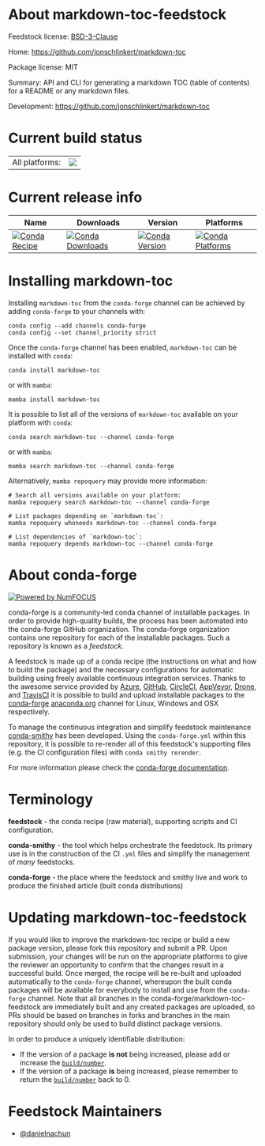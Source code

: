 About markdown-toc-feedstock
============================

Feedstock license: [BSD-3-Clause](https://github.com/conda-forge/markdown-toc-feedstock/blob/main/LICENSE.txt)

Home: https://github.com/jonschlinkert/markdown-toc

Package license: MIT

Summary: API and CLI for generating a markdown TOC (table of contents) for a README or any markdown files.

Development: https://github.com/jonschlinkert/markdown-toc

Current build status
====================


<table><tr><td>All platforms:</td>
    <td>
      <a href="https://dev.azure.com/conda-forge/feedstock-builds/_build/latest?definitionId=24233&branchName=main">
        <img src="https://dev.azure.com/conda-forge/feedstock-builds/_apis/build/status/markdown-toc-feedstock?branchName=main">
      </a>
    </td>
  </tr>
</table>

Current release info
====================

| Name | Downloads | Version | Platforms |
| --- | --- | --- | --- |
| [![Conda Recipe](https://img.shields.io/badge/recipe-markdown--toc-green.svg)](https://anaconda.org/conda-forge/markdown-toc) | [![Conda Downloads](https://img.shields.io/conda/dn/conda-forge/markdown-toc.svg)](https://anaconda.org/conda-forge/markdown-toc) | [![Conda Version](https://img.shields.io/conda/vn/conda-forge/markdown-toc.svg)](https://anaconda.org/conda-forge/markdown-toc) | [![Conda Platforms](https://img.shields.io/conda/pn/conda-forge/markdown-toc.svg)](https://anaconda.org/conda-forge/markdown-toc) |

Installing markdown-toc
=======================

Installing `markdown-toc` from the `conda-forge` channel can be achieved by adding `conda-forge` to your channels with:

```
conda config --add channels conda-forge
conda config --set channel_priority strict
```

Once the `conda-forge` channel has been enabled, `markdown-toc` can be installed with `conda`:

```
conda install markdown-toc
```

or with `mamba`:

```
mamba install markdown-toc
```

It is possible to list all of the versions of `markdown-toc` available on your platform with `conda`:

```
conda search markdown-toc --channel conda-forge
```

or with `mamba`:

```
mamba search markdown-toc --channel conda-forge
```

Alternatively, `mamba repoquery` may provide more information:

```
# Search all versions available on your platform:
mamba repoquery search markdown-toc --channel conda-forge

# List packages depending on `markdown-toc`:
mamba repoquery whoneeds markdown-toc --channel conda-forge

# List dependencies of `markdown-toc`:
mamba repoquery depends markdown-toc --channel conda-forge
```


About conda-forge
=================

[![Powered by
NumFOCUS](https://img.shields.io/badge/powered%20by-NumFOCUS-orange.svg?style=flat&colorA=E1523D&colorB=007D8A)](https://numfocus.org)

conda-forge is a community-led conda channel of installable packages.
In order to provide high-quality builds, the process has been automated into the
conda-forge GitHub organization. The conda-forge organization contains one repository
for each of the installable packages. Such a repository is known as a *feedstock*.

A feedstock is made up of a conda recipe (the instructions on what and how to build
the package) and the necessary configurations for automatic building using freely
available continuous integration services. Thanks to the awesome service provided by
[Azure](https://azure.microsoft.com/en-us/services/devops/), [GitHub](https://github.com/),
[CircleCI](https://circleci.com/), [AppVeyor](https://www.appveyor.com/),
[Drone](https://cloud.drone.io/welcome), and [TravisCI](https://travis-ci.com/)
it is possible to build and upload installable packages to the
[conda-forge](https://anaconda.org/conda-forge) [anaconda.org](https://anaconda.org/)
channel for Linux, Windows and OSX respectively.

To manage the continuous integration and simplify feedstock maintenance
[conda-smithy](https://github.com/conda-forge/conda-smithy) has been developed.
Using the ``conda-forge.yml`` within this repository, it is possible to re-render all of
this feedstock's supporting files (e.g. the CI configuration files) with ``conda smithy rerender``.

For more information please check the [conda-forge documentation](https://conda-forge.org/docs/).

Terminology
===========

**feedstock** - the conda recipe (raw material), supporting scripts and CI configuration.

**conda-smithy** - the tool which helps orchestrate the feedstock.
                   Its primary use is in the construction of the CI ``.yml`` files
                   and simplify the management of *many* feedstocks.

**conda-forge** - the place where the feedstock and smithy live and work to
                  produce the finished article (built conda distributions)


Updating markdown-toc-feedstock
===============================

If you would like to improve the markdown-toc recipe or build a new
package version, please fork this repository and submit a PR. Upon submission,
your changes will be run on the appropriate platforms to give the reviewer an
opportunity to confirm that the changes result in a successful build. Once
merged, the recipe will be re-built and uploaded automatically to the
`conda-forge` channel, whereupon the built conda packages will be available for
everybody to install and use from the `conda-forge` channel.
Note that all branches in the conda-forge/markdown-toc-feedstock are
immediately built and any created packages are uploaded, so PRs should be based
on branches in forks and branches in the main repository should only be used to
build distinct package versions.

In order to produce a uniquely identifiable distribution:
 * If the version of a package **is not** being increased, please add or increase
   the [``build/number``](https://docs.conda.io/projects/conda-build/en/latest/resources/define-metadata.html#build-number-and-string).
 * If the version of a package **is** being increased, please remember to return
   the [``build/number``](https://docs.conda.io/projects/conda-build/en/latest/resources/define-metadata.html#build-number-and-string)
   back to 0.

Feedstock Maintainers
=====================

* [@danielnachun](https://github.com/danielnachun/)


<!-- dummy commit to enable rerendering -->

